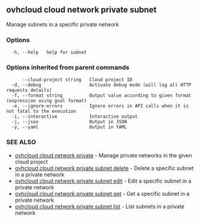 ## ovhcloud cloud network private subnet

Manage subnets in a specific private network

### Options

```
  -h, --help   help for subnet
```

### Options inherited from parent commands

```
      --cloud-project string   Cloud project ID
  -d, --debug                  Activate debug mode (will log all HTTP requests details)
  -f, --format string          Output value according to given format (expression using gval format)
  -e, --ignore-errors          Ignore errors in API calls when it is not fatal to the execution
  -i, --interactive            Interactive output
  -j, --json                   Output in JSON
  -y, --yaml                   Output in YAML
```

### SEE ALSO

* [ovhcloud cloud network private](ovhcloud_cloud_network_private.md)	 - Manage private networks in the given cloud project
* [ovhcloud cloud network private subnet delete](ovhcloud_cloud_network_private_subnet_delete.md)	 - Delete a specific subnet in a private network
* [ovhcloud cloud network private subnet edit](ovhcloud_cloud_network_private_subnet_edit.md)	 - Edit a specific subnet in a private network
* [ovhcloud cloud network private subnet get](ovhcloud_cloud_network_private_subnet_get.md)	 - Get a specific subnet in a private network
* [ovhcloud cloud network private subnet list](ovhcloud_cloud_network_private_subnet_list.md)	 - List subnets in a private network

